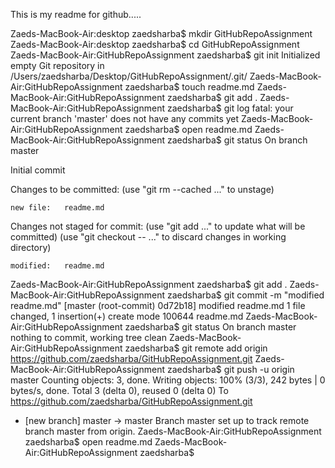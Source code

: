 This is my readme for github.....

Zaeds-MacBook-Air:desktop zaedsharba$ mkdir GitHubRepoAssignment
Zaeds-MacBook-Air:desktop zaedsharba$ cd GitHubRepoAssignment
Zaeds-MacBook-Air:GitHubRepoAssignment zaedsharba$ git init
Initialized empty Git repository in /Users/zaedsharba/Desktop/GitHubRepoAssignment/.git/
Zaeds-MacBook-Air:GitHubRepoAssignment zaedsharba$ touch readme.md
Zaeds-MacBook-Air:GitHubRepoAssignment zaedsharba$ git add .
Zaeds-MacBook-Air:GitHubRepoAssignment zaedsharba$ git log
fatal: your current branch 'master' does not have any commits yet
Zaeds-MacBook-Air:GitHubRepoAssignment zaedsharba$ open readme.md
Zaeds-MacBook-Air:GitHubRepoAssignment zaedsharba$ git status
On branch master

Initial commit

Changes to be committed:
  (use "git rm --cached <file>..." to unstage)

	new file:   readme.md

Changes not staged for commit:
  (use "git add <file>..." to update what will be committed)
  (use "git checkout -- <file>..." to discard changes in working directory)

	modified:   readme.md

Zaeds-MacBook-Air:GitHubRepoAssignment zaedsharba$ git add .
Zaeds-MacBook-Air:GitHubRepoAssignment zaedsharba$ git commit -m "modified readme.md"
[master (root-commit) 0d72b18] modified readme.md
 1 file changed, 1 insertion(+)
 create mode 100644 readme.md
Zaeds-MacBook-Air:GitHubRepoAssignment zaedsharba$ git status
On branch master
nothing to commit, working tree clean
Zaeds-MacBook-Air:GitHubRepoAssignment zaedsharba$ git remote add origin https://github.com/zaedsharba/GitHubRepoAssignment.git
Zaeds-MacBook-Air:GitHubRepoAssignment zaedsharba$ git push -u origin master
Counting objects: 3, done.
Writing objects: 100% (3/3), 242 bytes | 0 bytes/s, done.
Total 3 (delta 0), reused 0 (delta 0)
To https://github.com/zaedsharba/GitHubRepoAssignment.git
 * [new branch]      master -> master
Branch master set up to track remote branch master from origin.
Zaeds-MacBook-Air:GitHubRepoAssignment zaedsharba$ open readme.md
Zaeds-MacBook-Air:GitHubRepoAssignment zaedsharba$ 



